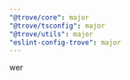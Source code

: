```yaml
---
"@trove/core": major
"@trove/tsconfig": major
"@trove/utils": major
"eslint-config-trove": major
---
```


wer
